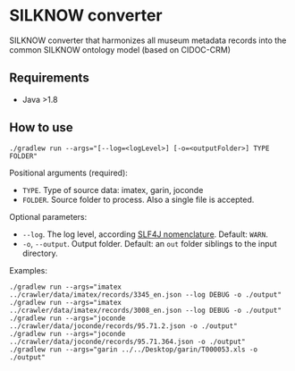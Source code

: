 # SILKNOW converter
SILKNOW converter that harmonizes all museum metadata records into the common SILKNOW ontology model (based on CIDOC-CRM)


## Requirements
- Java >1.8

## How to use


    ./gradlew run --args="[--log=<logLevel>] [-o=<outputFolder>] TYPE FOLDER"

Positional arguments (required):    
- `TYPE`. Type of source data: imatex, garin, joconde
- `FOLDER`. Source folder to process. Also a single file is accepted.

Optional parameters:

- `--log`.   The log level, according [SLF4J nomenclature](https://www.slf4j.org/api/org/apache/commons/logging/Log.html). Default: `WARN`.
- `-o`, `--output`.  Output folder. Default: an `out` folder siblings to the
                           input directory.


Examples:
   
    ./gradlew run --args="imatex ../crawler/data/imatex/records/3345_en.json --log DEBUG -o ./output"
    ./gradlew run --args="imatex ../crawler/data/imatex/records/3008_en.json --log DEBUG -o ./output"
    ./gradlew run --args="joconde ../crawler/data/joconde/records/95.71.2.json -o ./output"
    ./gradlew run --args="joconde ../crawler/data/joconde/records/95.71.364.json -o ./output"
    ./gradlew run --args="garin ../../Desktop/garin/T000053.xls -o ./output"
